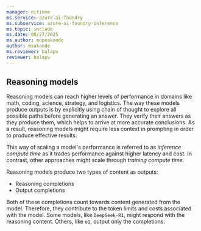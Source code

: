```yaml
---
manager: nitinme
ms.service: azure-ai-foundry
ms.subservice: azure-ai-foundry-inference
ms.topic: include
ms.date: 08/27/2025
ms.author: mopeakande
author: msakande
ms.reviewer: balapv
reviewer: balapv
---
```


## Reasoning models

Reasoning models can reach higher levels of performance in domains like math, coding, science, strategy, and logistics. The way these models produce outputs is by explicitly using chain of thought to explore all possible paths before generating an answer. They verify their answers as they produce them, which helps to arrive at more accurate conclusions. As a result, reasoning models might require less context in prompting in order to produce effective results. 

This way of scaling a model's performance is referred to as *inference compute time* as it trades performance against higher latency and cost. In contrast, other approaches might scale through *training compute time*. 

Reasoning models produce two types of content as outputs:

* Reasoning completions
* Output completions

Both of these completions count towards content generated from the model. Therefore, they contribute to the token limits and costs associated with the model. Some models, like `DeepSeek-R1`, might respond with the reasoning content. Others, like `o1`, output only the completions.